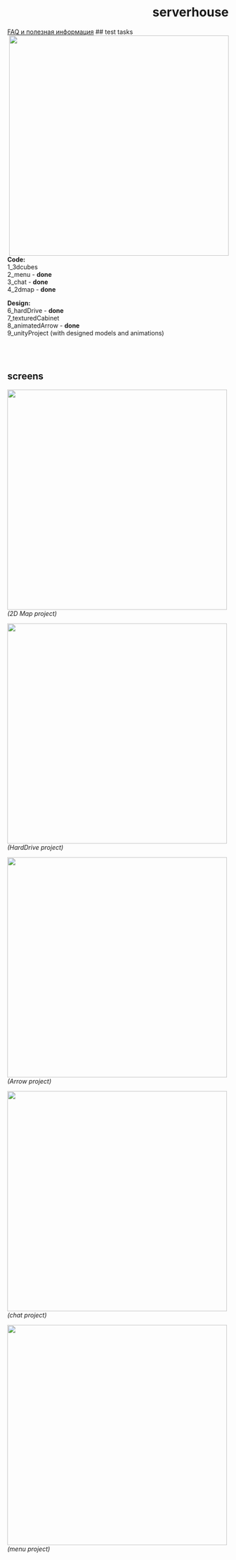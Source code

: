<h1 align="right">serverhouse</h1>
<a align="left" href="https://github.com/pmpu/serverhouse/wiki/FAQ">FAQ и полезная информация</a>
## test tasks
<img align="right" width="500"  src="https://raw.githubusercontent.com/pmpu/serverhouse/master/other/images/roles.jpg">

<b>Code:</b><br>
  1_3dcubes<br>
  2_menu - <b>done</b><br>
  3_chat - <b>done</b><br>
  4_2dmap - <b>done</b><br>

<b>Design:</b><br>
  6_hardDrive - <b>done</b><br>
  7_texturedCabinet<br>
  8_animatedArrow - <b>done</b><br>
  9_unityProject (with designed models and animations)<br>

<br><br>
## screens


<img width="500"  src="https://raw.githubusercontent.com/pmpu/serverhouse/master/other/images/screenshots/2dmap03102014.png"><br>
<i>(2D Map project)</i>

<img width="500"  src="https://raw.githubusercontent.com/pmpu/serverhouse/master/other/images/screenshots/hard29092014.jpg"><br>
<i>(HardDrive project)</i>

<img width="500"  src="https://raw.githubusercontent.com/pmpu/serverhouse/master/other/images/screenshots/arrow.jpg"><br>
<i>(Arrow project)</i>

<img width="500"  src="https://raw.githubusercontent.com/pmpu/serverhouse/master/other/images/screenshots/chat29092014.jpg"><br>
<i>(chat project)</i>

<img width="500"  src="https://raw.githubusercontent.com/pmpu/serverhouse/master/other/images/screenshots/menu27092014.png"><br>
<i>(menu project)</i>



